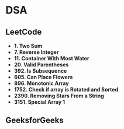 # DSA

## LeetCode

- **1. Two Sum**
- **7. Reverse Integer**
- **11. Container With Most Water**
- **20. Valid Parentheses**
- **392. Is Subsequence**
- **605. Can Place Flowers**
- **896. Monotonic Array**
- **1752. Check if array is Rotated and Sorted**
- **2390. Removing Stars From a String** 
- **3151. Special Array 1**

## GeeksforGeeks

